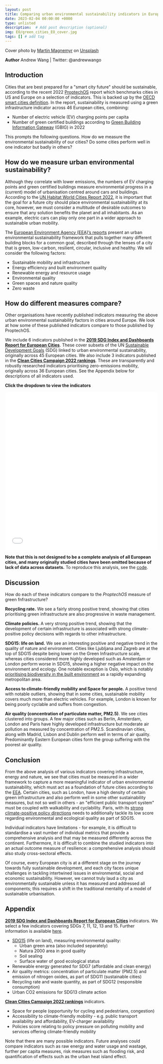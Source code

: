 ```yaml
---
layout: post
title: Comparing urban environmental sustainability indicators in Europe
date: 2023-02-04 00:00:00 +0000
type: unlisted
description:  # Add post description (optional)
img: EO/green_cities_EO_cover.jpg
tags: [] # add tag
---
```


Cover photo by [Martin Magnemyr](https://unsplash.com/@mmagnemyr?utm_source=unsplash&utm_medium=referral&utm_content=creditCopyText) on [Unsplash](https://unsplash.com/photos/rXdnQundyOo?utm_source=unsplash&utm_medium=referral&utm_content=creditCopyText)

**Author** Andrew Wang | Twitter: @andrewwango

## Introduction

Cities that are best prepared for a "smart city future" should be sustainable, according to the recent 2022 [ProptechOS](https://proptechos.com/smart-city-index/) report which benchmarks cities in US and Europe on a selection of indicators. This is backed up by the [OECD smart cities definition](https://www.oecd.org/cfe/cities/Smart-cities-measurement-framework-scoping.pdf). In the report, sustainability is measured using a green infrastructure indicator across 46 European cities, combining: 

- Number of electric vehicle (EV) charging points per capita
- Number of green certified buildings according to [Green Building Information Gateway](https://www.gbig.org/) (GBIG) in 2022

This prompts the following questions. How do we measure the environmental sustainability of our cities? Do some cities perform well in one indicator but badly in others?

## How do we measure urban environmental sustainability?

Although they correlate with lower emissions, the numbers of EV charging points and green certified buildings measure environmental progress in a (current) model of urbanisation centred around cars and buildings. According to the [UN Habitat World Cities Report 2022](https://unhabitat.org/sites/default/files/2022/06/wcr_2022.pdf), it is important that the goal for a future city should place environmental sustainability at its core, however, we must consider a multitude of desirable outcomes to ensure that any solution benefits the planet and all inhabitants. As an example, electric cars can play only one part in a wider approach to sustainable urban mobility.

The [European Environment Agency (EEA)’s reports](https://www.eea.europa.eu/themes/sustainability-transitions/urban-environment) present an urban environmental sustainability framework that pulls together many different building blocks for a common goal, described through the lenses of a city that is green, low-carbon, resilient, circular, inclusive and healthy. We will consider the following factors:

- Sustainable mobility and infrastructure
- Energy efficiency and built environment quality
- Renewable energy and resource usage
- Environmental quality
- Green spaces and nature quality
- Zero waste

## How do different measures compare?
Other organisations have recently published indicators measuring the above urban environmental sustainability factors in cities around Europe. We look at how some of these published indicators compare to those published by ProptechOS.

We include 6 indicators published in the **[2019 SDG Index and Dashboards Report for European Cities](https://euro-cities.sdgindex.org/)**. These cover subsets of the UN [Sustainable Development Goals](https://sdgs.un.org/goals) (SDG) linked to urban environmental sustainability, originally across 45 European cities. We also include 3 indicators published in the **[Clean Cities Campaign 2022 rankings](https://cleancitiescampaign.org/ranking-2022-edition/)**. These are transparently and robustly researched indicators prioritising zero-emissions mobility, originally across 36 European cities. See the Appendix below for descriptions of all indicators used.

**Click the dropdown to view the indicators**

<iframe
  src="{{site.baseurl}}/assets/html/green_cities.html"
  style="width:100%; height:520px; border:0"
></iframe>

__Note that this is not designed to be a complete analysis of all European cities, and many originally studied cities have been omitted because of lack of data across datasets.__ To reproduce this analysis, see the [code](https://www.kaggle.com/code/andrewwang27/green-cities-analysis).


## Discussion

How do each of these indicators compare to the _ProptechOS_ measure of green fnfrastructure?

**Recycling rate.** We see a fairly strong positive trend, showing that cities prioritising green infrastructure are also progressive in waste management.

**Climate policies.** A very strong positive trend, showing that the development of certain infrastructure is associated with strong climate-positive policy decisions with regards to other infrastructure.

**SDG15: life on land.** We see an interesting positive and negative trend in the quality of nature and environment. Cities like Ljubljana and Zagreb are at the top of SDG15 despite being lower on the Green Infrastructure scale, whereas cities considered more highly developed such as Amsterdam or London perform worse in SDG15, showing a higher negative impact on the environment and ecology. One notable exception is Oslo, which is notably [prioritising biodiversity in the built environment](https://oppla.eu/casestudy/19231) as a rapidly expanding metropolitan area.

**Access to climate-friendly mobility and Space for people.** A positive trend with notable outliers, showing that in some cities, sustainable mobility covers much more than electric vehicles. For example, London is known for being poorly cyclable and suffers from congestion.

**Air quality (concentration of particulate matter, PM2.5)**. We see cities clustered into groups. A few major cities such as Berlin, Amsterdam, London and Paris have highly developed infrastructure but moderate air pollution as measured by concentration of PM2.5. Scandinavian cities, along with Madrid, Lisbon and Dublin perform well in terms of air quality. Predominantly Eastern European cities form the group suffering with the poorest air quality.

## Conclusion

From the above analysis of various indicators covering infrastructure, energy and nature, we see that cities must be measured in a wider framework to capture a more meaningful indicator of urban environmental sustainability, which must act as a foundation of future cities according to the [EEA](https://www.eea.europa.eu/themes/sustainability-transitions/urban-environment). Certain cities, such as London, have a high density of certain green infrastructure and also perform well in some other sustainability measures, but not so well in others - an "efficient public transport system" must be coupled with walkability and cyclability. Paris, with its [strong climate-positive policy directions](https://www.timeout.com/paris/en/things-to-do/paris-green-sustainable-city-plan-2030) needs to additionally tackle its low score regarding environmental and ecological quality as part of SDG15.

Individual indicators have limitations - for example, it is difficult to standardise a vast number of individual metrics that provide a comprehensive analysis and that may be measured differently across the continent. Furthermore, it is difficult to combine the studied indicators into an actual outcome measure of resilience: a comprehensive analysis should also study cross-sectoral effects.

Of course, every European city is at a different stage on the journey towards fully sustainable development, and each city faces unique challenges in tackling intertwined issues in environmental, social and economic sustainability. However, we cannot truly laud a city as environmentally sustainable unless it has measured and addressed all components; this requires a shift in the traditional mentality of a model of sustainable urbanisation.

## Appendix

**[2019 SDG Index and Dashboards Report for European Cities](https://euro-cities.sdgindex.org/)** indicators. We select a few indicators covering SDGs 7, 11, 12, 13 and 15. Further information is available [here](https://s3.amazonaws.com/sustainabledevelopment.report/2019/2019_sdg_index_euro_cities.pdf).

- [SDG15](https://www.globalgoals.org/goals/15-life-on-land/) (life on land), measuring environmental quality:
  - Urban green area (also included separately)
  - Natura 2000 area in good quality
  - Soil sealing
  - Surface water of good ecological status
- Renewable energy generated for SDG7 (affordable and clean energy)
- Air quality metrics: concentration of particulate matter (PM2.5) and emission of nitrogen oxides, as part of SDG11 (sustainable cities)
- Recycling rate and waste quantity, as part of SDG12 (responsible consumption)
- Urban CO2 emissions for SDG13 climate action

**[Clean Cities Campaign 2022 rankings](https://cleancitiescampaign.org/ranking-2022-edition/)** indicators.

- Space for people (opportunity for cycling and pedestrians, congestion)
- Accessibility to climate-friendly mobility - e.g. public transport availability and affordability, EV-charger availability
- Policies score relating to policy pressure on polluting mobility and services offering climate-friendly mobility

Note that there are many possible indicators. Future analyses could compare indicators such as raw energy and water usage and wastage, further per capita measures, risk measures such as flooding risk, and quantification of effects such as the urban heat island effect.